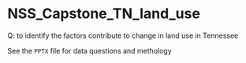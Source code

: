 # NSS_Capstone_TN_land_use
Q: to identify the factors contribute to change in land use in Tennessee

See the ```PPTX``` file for data questions and methology
